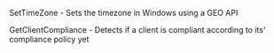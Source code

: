SetTimeZone - Sets the timezone in Windows using a GEO API

GetClientCompliance - Detects if a client is compliant according to its' compliance policy yet

